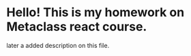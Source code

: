 # Hello! This is my homework on Metaclass react course.

later a added description on this file.

<!--
  Перечень текущих вопросов:
  1. Какие зависимости относить к dependencies, а какие к dev. deps ? [sass, classnames]
  2. Нужно ли везде импортировать React и почему?
  3. В чем разница между
    const Component = () => {},
    const Component = function() {},
    export default function() {}.
  4. Можно ли переписать все на БЭМ, либо как сделать красиво и правильно на css-modules? По ощущениям пишу солянку
  5. Где лучше хранить интерфейсы, описывающие то, что придет с определенного Api?
  6. На Platzi половина товаров возвращается с битыми картинками / шаблонными данными. Как быть?
 -->
